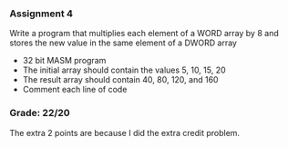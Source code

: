 ### Assignment 4
Write a program that multiplies each element of a WORD array by 8 and stores the new value in the same element of a DWORD array
 - 32 bit MASM program
 - The initial array should contain the values 5, 10, 15, 20
 - The result array should contain 40, 80, 120, and 160
 - Comment each line of code
### Grade: 22/20
The extra 2 points are because I did the extra credit problem.

